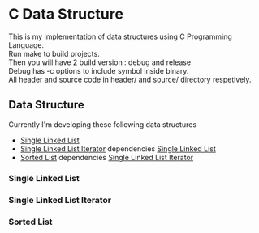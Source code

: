 # C Data Structure

This is my implementation of data structures using C Programming Language.<br/>
Run make to build projects.<br/>
Then you will have 2 build version : debug and release<br/>
Debug has -c options to include symbol inside binary.<br/>
All header and source code in header/ and source/ directory respetively.<br/>

## Data Structure
Currently I'm developing these following data structures 
- [Single Linked List](https://github.com/ipgdbali/c-data-structure/blob/master/README.md#single-linked-list)
- [Single Linked List Iterator](https://github.com/ipgdbali/c-data-structure/blob/master/README.md#single-linked-list-iterator) dependencies [Single Linked List](https://github.com/ipgdbali/c-data-structure/blob/master/README.md#single-linked-list)
- [Sorted List](https://github.com/ipgdbali/c-data-structure/blob/master/README.md#sorted-list) dependencies [Single Linked List Iterator](https://github.com/ipgdbali/c-data-structure/blob/master/README.md#single-linked-list-iterator)

### Single Linked List

### Single Linked List Iterator

### Sorted List
